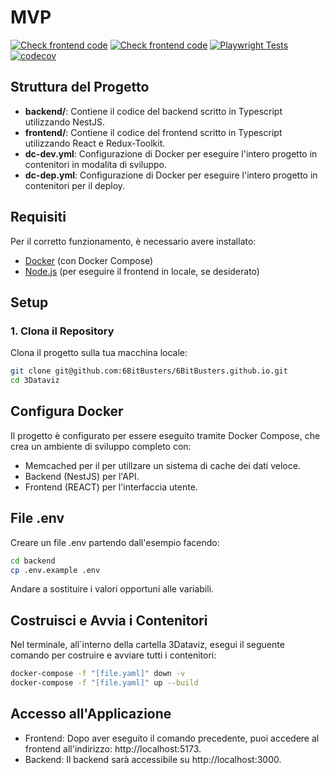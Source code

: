 # MVP
[![Check frontend code](https://github.com/6BitBusters/6BitBusters.github.io/actions/workflows/pr_frontend_check.yml/badge.svg?branch=main)](https://github.com/6BitBusters/6BitBusters.github.io/actions/workflows/pr_frontend_check.yml)
[![Check frontend code](https://github.com/6BitBusters/6BitBusters.github.io/actions/workflows/pr_frontend_check.yml/badge.svg?branch=main)](https://github.com/6BitBusters/6BitBusters.github.io/actions/workflows/pr_frontend_check.yml)
[![Playwright Tests](https://github.com/6BitBusters/6BitBusters.github.io/actions/workflows/playwright.yml/badge.svg?branch=main)](https://github.com/6BitBusters/6BitBusters.github.io/actions/workflows/playwright.yml)
[![codecov](https://codecov.io/gh/6BitBusters/6BitBusters.github.io/graph/badge.svg?token=DLNTJL4E40)](https://codecov.io/gh/6BitBusters/6BitBusters.github.io)

## Struttura del Progetto

- **backend/**: Contiene il codice del backend scritto in Typescript utilizzando NestJS.
- **frontend/**: Contiene il codice del frontend scritto in Typescript utilizzando React e Redux-Toolkit.
- **dc-dev.yml**: Configurazione di Docker per eseguire l'intero progetto in contenitori in modalita di sviluppo.
- **dc-dep.yml**: Configurazione di Docker per eseguire l'intero progetto in contenitori per il deploy.

## Requisiti

Per il corretto funzionamento, è necessario avere installato:

- [Docker](https://www.docker.com/products/docker-desktop) (con Docker Compose)
- [Node.js](https://nodejs.org/) (per eseguire il frontend in locale, se desiderato)

## Setup

### 1. Clona il Repository

Clona il progetto sulla tua macchina locale:

```bash
git clone git@github.com:6BitBusters/6BitBusters.github.io.git
cd 3Dataviz 
```

## Configura Docker

Il progetto è configurato per essere eseguito tramite Docker Compose, che crea un ambiente di sviluppo completo con:
- Memcached per il per utillzare un sistema di cache dei dati veloce.
- Backend (NestJS) per l'API.
- Frontend (REACT) per l'interfaccia utente.

## File .env

Creare un file .env partendo dall'esempio facendo:
```bash
cd backend
cp .env.example .env
```
Andare a sostituire i valori opportuni alle variabili.

## Costruisci e Avvia i Contenitori

Nel terminale, all`interno della cartella 3Dataviz, esegui il seguente comando per costruire e avviare tutti i contenitori:

```bash
docker-compose -f "[file.yaml]" down -v 
docker-compose -f "[file.yaml]" up --build
```

## Accesso all'Applicazione
- Frontend: Dopo aver eseguito il comando precedente, puoi accedere al frontend all'indirizzo: http://localhost:5173.
- Backend: Il backend sarà accessibile su http://localhost:3000.